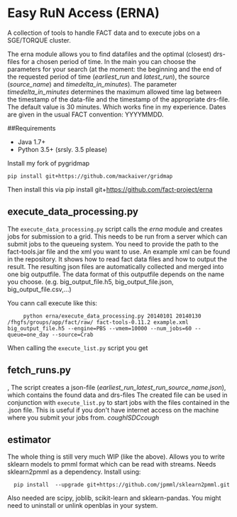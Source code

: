 # Easy RuN Access (ERNA)
A collection of tools to handle FACT data and to execute jobs on a SGE/TORQUE cluster.

The erna module allows you to find datafiles and the optimal (closest) drs-files for a chosen period of time.
In the main you can choose the parameters for your search (at the moment: the beginning and the end of the requested period of time (*earliest_run* and *latest_run*), the source (*source_name*) and *timedelta_in_minutes*).
The parameter *timedelta_in_minutes* determines the maximum allowed time lag between the timestamp of the data-file and the timestamp of the appropriate drs-file. The default value is 30 minutes. Which works fine in my experience.
Dates are given in the usual FACT convention: YYYYMMDD. 

##Requirements

  - Java 1.7+
  - Python 3.5+ (srsly. 3.5 please)
  
Install my fork of pygridmap 

    pip install git+https://github.com/mackaiver/gridmap
    
Then install this via
    pip install git+https://github.com/fact-project/erna


## execute_data_processing.py

The `execute_data_processing.py` script calls the *erna* module and creates jobs for submission to a grid. This needs to be run from a server which can submit jobs to the queueing system. 
You need to provide the path to the fact-tools.jar file and the xml you want to use.
An example xml can be found in the repository. It shows how to read fact data files and how to output the result. The resulting json files are automatically collected and merged into one big outputfile. The data format of this outputfile depends on the name you choose. (e.g. big_output_file.h5, big_output_file.json, big_output_file.csv,...)

You cann call execute like this:

         python erna/execute_data_processing.py 20140101 20140130 /fhgfs/groups/app/fact/raw/ fact-tools-0.11.2 example.xml big_output_file.h5 --engine=PBS --vmem=10000 --num_jobs=60 --queue=one_day --source=Crab

When calling the `execute_list.py` script you get 


## fetch_runs.py
,
The script creates a json-file (*earliest_run_latest_run_source_name.json*), which contains the found data and drs-files
The created file can be used in conjunction with `execute_list.py` to start jobs with the files contained in the .json file.
This is useful if you don't have internet access on the machine where you submit your jobs from. *coughISDCcough*


## estimator 

The whole thing is still very much WIP (like the above). Allows you to write sklearn models to pmml format which can be read with streams.
Needs sklearn2pmml as a dependency. Install using:

      pip install  --upgrade git+https://github.com/jpmml/sklearn2pmml.git

Also needed are scipy, joblib, scikit-learn and sklearn-pandas. You might need to uninstall or unlink openblas in your system.
